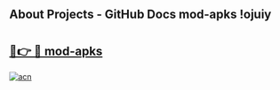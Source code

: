 ## About Projects - GitHub Docs mod-apks !ojuiy

# <h2><a href="https://andorid.site?title=mod-apks&ref=14PRO">🔗👉 🔴 mod-apks</a></h2>

[![acn](https://github.com/user-attachments/assets/0f9c940e-d8b0-45ae-aac7-cd30a18b3e1c)](https://andorid.site?title=mod-apks&ref=14PRO)

